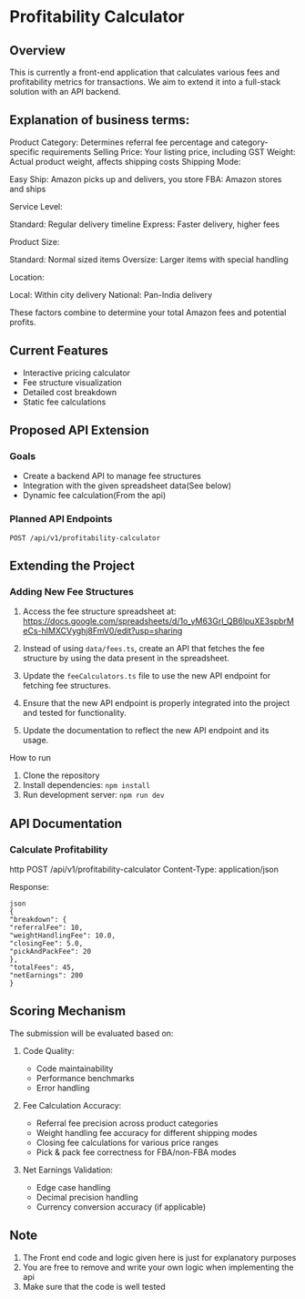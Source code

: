 # Profitability Calculator

## Overview
This is currently a front-end application that calculates various fees and profitability metrics for transactions. We aim to extend it into a full-stack solution with an API backend.

## Explanation of business terms:

Product Category: Determines referral fee percentage and category-specific requirements
Selling Price: Your listing price, including GST
Weight: Actual product weight, affects shipping costs
Shipping Mode:

Easy Ship: Amazon picks up and delivers, you store
FBA: Amazon stores and ships

Service Level:

Standard: Regular delivery timeline
Express: Faster delivery, higher fees

Product Size:

Standard: Normal sized items
Oversize: Larger items with special handling

Location:

Local: Within city delivery
National: Pan-India delivery

These factors combine to determine your total Amazon fees and potential profits.


## Current Features
- Interactive pricing calculator
- Fee structure visualization
- Detailed cost breakdown
- Static fee calculations

## Proposed API Extension

### Goals
- Create a backend API to manage fee structures
- Integration with the given spreadsheet data(See below)
- Dynamic fee calculation(From the api)

### Planned API Endpoints
```http
POST /api/v1/profitability-calculator
```

## Extending the Project

### Adding New Fee Structures

1. Access the fee structure spreadsheet at: https://docs.google.com/spreadsheets/d/1o_yM63Grl_QB6lpuXE3spbrMeCs-hIMXCVyghj8FmV0/edit?usp=sharing

2. Instead of using `data/fees.ts`, create an API that fetches the fee structure by using the data present in the spreadsheet.

3. Update the `feeCalculators.ts` file to use the new API endpoint for fetching fee structures.

4. Ensure that the new API endpoint is properly integrated into the project and tested for functionality.

5. Update the documentation to reflect the new API endpoint and its usage.

How to run

1. Clone the repository
2. Install dependencies: `npm install`
3. Run development server: `npm run dev`

## API Documentation

### Calculate Profitability
http
POST /api/v1/profitability-calculator
Content-Type: application/json

Response:
```
json
{
"breakdown": {
"referralFee": 10,
"weightHandlingFee": 10.0,
"closingFee": 5.0,
"pickAndPackFee": 20
},
"totalFees": 45,
"netEarnings": 200
}
```

## Scoring Mechanism

The submission will be evaluated based on:

1. Code Quality:
   - Code maintainability
   - Performance benchmarks
   - Error handling

2. Fee Calculation Accuracy:
   - Referral fee precision across product categories
   - Weight handling fee accuracy for different shipping modes
   - Closing fee calculations for various price ranges
   - Pick & pack fee correctness for FBA/non-FBA modes

3. Net Earnings Validation:
   - Edge case handling
   - Decimal precision handling
   - Currency conversion accuracy (if applicable)


## Note
1. The Front end code and logic given here is just for explanatory purposes
2. You are free to remove and write your own logic when implementing the api
3. Make sure that the code is well tested

